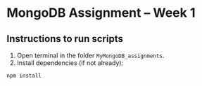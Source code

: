 # MongoDB Assignment – Week 1

## Instructions to run scripts

1. Open terminal in the folder `MyMongoDB_assignments`.
2. Install dependencies (if not already):

```bash
npm install

